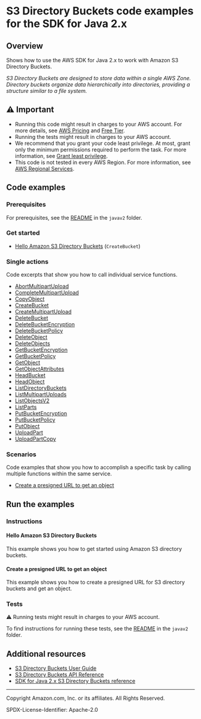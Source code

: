 # S3 Directory Buckets code examples for the SDK for Java 2.x

## Overview

Shows how to use the AWS SDK for Java 2.x to work with Amazon S3 Directory Buckets.

<!--custom.overview.start-->
<!--custom.overview.end-->

_S3 Directory Buckets are designed to store data within a single AWS Zone. Directory buckets organize data hierarchically into directories, providing a structure similar to a file system._

## ⚠ Important

* Running this code might result in charges to your AWS account. For more details, see [AWS Pricing](https://aws.amazon.com/pricing/) and [Free Tier](https://aws.amazon.com/free/).
* Running the tests might result in charges to your AWS account.
* We recommend that you grant your code least privilege. At most, grant only the minimum permissions required to perform the task. For more information, see [Grant least privilege](https://docs.aws.amazon.com/IAM/latest/UserGuide/best-practices.html#grant-least-privilege).
* This code is not tested in every AWS Region. For more information, see [AWS Regional Services](https://aws.amazon.com/about-aws/global-infrastructure/regional-product-services).

<!--custom.important.start-->
<!--custom.important.end-->

## Code examples

### Prerequisites

For prerequisites, see the [README](../../../../../../../../../README.md#Prerequisites) in the `javav2` folder.


<!--custom.prerequisites.start-->
<!--custom.prerequisites.end-->

### Get started

- [Hello Amazon S3 Directory Buckets](HelloS3DirectoryBuckets.java#L4) (`CreateBucket`)


### Single actions

Code excerpts that show you how to call individual service functions.

- [AbortMultipartUpload](AbortDirectoryBucketMultipartUploads.java#L6)
- [CompleteMultipartUpload](CompleteDirectoryBucketMultipartUpload.java#L5)
- [CopyObject](CopyDirectoryBucketObject.java#L6)
- [CreateBucket](CreateDirectoryBucket.java#L6)
- [CreateMultipartUpload](CreateDirectoryBucketMultipartUpload.java#L6)
- [DeleteBucket](DeleteDirectoryBucket.java#L6)
- [DeleteBucketEncryption](DeleteDirectoryBucketEncryption.java#L6)
- [DeleteBucketPolicy](DeleteDirectoryBucketPolicy.java#L6)
- [DeleteObject](DeleteDirectoryBucketObject.java#L6)
- [DeleteObjects](DeleteDirectoryBucketObjects.java#L6)
- [GetBucketEncryption](GetDirectoryBucketEncryption.java#L6)
- [GetBucketPolicy](GetDirectoryBucketPolicy.java#L51)
- [GetObject](GetDirectoryBucketObject.java#L6)
- [GetObjectAttributes](GetDirectoryBucketObjectAttributes.java#L6)
- [HeadBucket](HeadDirectoryBucket.java#L6)
- [HeadObject](HeadDirectoryBucketObject.java#L6)
- [ListDirectoryBuckets](ListDirectoryBuckets.java#L6)
- [ListMultipartUploads](ListDirectoryBucketMultipartUpload.java#L6)
- [ListObjectsV2](ListDirectoryBucketObjectsV2.java#L6)
- [ListParts](ListDirectoryBucketParts.java#L6)
- [PutBucketEncryption](PutDirectoryBucketEncryption.java#L6)
- [PutBucketPolicy](PutDirectoryBucketPolicy.java#L49)
- [PutObject](PutDirectoryBucketObject.java#L6)
- [UploadPart](UploadPartForDirectoryBucket.java#L6)
- [UploadPartCopy](UploadPartCopyForDirectoryBucket.java#L6)

### Scenarios

Code examples that show you how to accomplish a specific task by calling multiple
functions within the same service.

- [Create a presigned URL to get an object](GeneratePresignedGetURLForDirectoryBucket.java)


<!--custom.examples.start-->
<!--custom.examples.end-->

## Run the examples

### Instructions


<!--custom.instructions.start-->
<!--custom.instructions.end-->

#### Hello Amazon S3 Directory Buckets

This example shows you how to get started using Amazon S3 directory buckets.



#### Create a presigned URL to get an object

This example shows you how to create a presigned URL for S3 directory buckets and get an object.


<!--custom.scenario_prereqs.s3-directory-buckets_GeneratePresignedGetURLForDirectoryBucket.start-->
<!--custom.scenario_prereqs.s3-directory-buckets_GeneratePresignedGetURLForDirectoryBucket.end-->


<!--custom.scenarios.s3-directory-buckets_GeneratePresignedGetURLForDirectoryBucket.start-->
<!--custom.scenarios.s3-directory-buckets_GeneratePresignedGetURLForDirectoryBucket.end-->

### Tests

⚠ Running tests might result in charges to your AWS account.


To find instructions for running these tests, see the [README](../../../../../../../../../README.md#Tests)
in the `javav2` folder.



<!--custom.tests.start-->
<!--custom.tests.end-->

## Additional resources

- [S3 Directory Buckets User Guide](https://docs.aws.amazon.com/AmazonS3/latest/userguide/directory-buckets-overview.html)
- [S3 Directory Buckets API Reference](https://docs.aws.amazon.com/AmazonS3/latest/API/Welcome.html)
- [SDK for Java 2.x S3 Directory Buckets reference](https://sdk.amazonaws.com/java/api/latest/software/amazon/awssdk/services/s3-directory-buckets/package-summary.html)

<!--custom.resources.start-->
<!--custom.resources.end-->

---

Copyright Amazon.com, Inc. or its affiliates. All Rights Reserved.

SPDX-License-Identifier: Apache-2.0